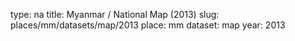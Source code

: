 type: na
title: Myanmar / National Map (2013)
slug: places/mm/datasets/map/2013
place: mm
dataset: map
year: 2013
